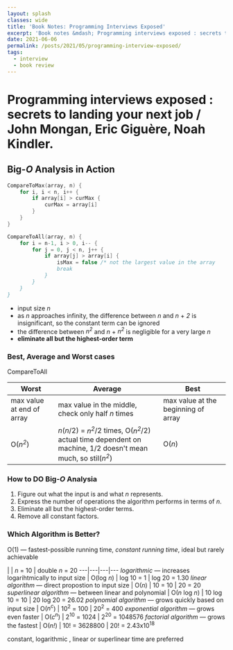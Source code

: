 ```yaml
---
layout: splash
classes: wide
title: 'Book Notes: Programming Interviews Exposed'
excerpt: 'Book notes &mdash; Programming interviews exposed : secrets to landing your next job / John Mongan, Eric Giguère, Noah Kindler.'
date: 2021-06-06
permalink: /posts/2021/05/programming-interview-exposed/
tags:
  - interview
  - book review
---
```


# Programming interviews exposed : secrets to landing your next job / John Mongan, Eric Giguère, Noah Kindler.

## Big-*O* Analysis in Action
``` c
CompareToMax(array, n) {
    for i, i < n, i++ {
        if array[i] > curMax {
            curMax = array[i]
        }
    }
}
```
``` c
CompareToAll(array, n) {
    for i = n-1, i > 0, i-- {
        for j = 0, j < n, j++ {
            if array[j] > array[i] {
                isMax = false /* not the largest value in the array
                break
            }
        }
    }
}
```
- input size *n*
- as *n* approaches infinity, the difference between *n* and *n* + *2* is insignificant, so the constant term can be ignored
- the difference between *n<sup>2</sup>* and *n* + *n<sup>2</sup>* is negligible for a very large *n*
- **eliminate all but the highest-order term**

### Best, Average and Worst cases
CompareToAll

Worst | Average | Best
----- | ------- | ----
max value at end of array | max value in the middle, check only half *n* times | max value at the beginning of array
O(*n<sup>2</sup>*) | *n*(*n*/2) = *n<sup>2</sup>*/2 times, O(*n<sup>2</sup>*/2)<br/>actual time dependent on machine, 1/2 doesn't mean much, so stil(*n<sup>2</sup>*) | O(*n*)

### How to DO Big-*O* Analysia
1. Figure out what the input is and what *n* represents.
1. Express the number of operations the algorithm performs in terms of *n*.
1. Eliminate all but the highest-order terms.
1. Remove all  constant factors.

### Which Algorithm is Better?
O(1) &mdash; fastest-possible running time, *constant running time*, ideal but rarely achievable

| | *n* = 10 | double *n* = 20
---|---|---|---
*logarithmic* &mdash; increases logarihtmically to input size | O(log *n*) | log 10 = 1 | log 20 = 1.30
*linear algorithm* &mdash; direct propostion to input size | O(*n*) | 10 = 10 | 20 = 20
*superlinear algorithm* &mdash; between linear and polynomial | O(*n* log *n*) | 10 log 10 = 10 | 20 log 20 = 26.02
*polynomial algorithm* &mdash; grows quickly based on input size | O(*n<sup>c</sup>*) | 10<sup>2</sup> = 100 | 20<sup>2</sup> = 400
*exponential algorithm* &mdash; grows even faster | O(*c<sup>n</sup>*) | 2<sup>10</sup> = 1024 | 2<sup>20</sup> = 1048576
*factorial algorithm* &mdash; grows the fastest | O(*n!*) | 10! = 3628800 | 20! = 2.43x10<sup>18</sup>

constant, logarithmic , linear or superlinear time are preferred